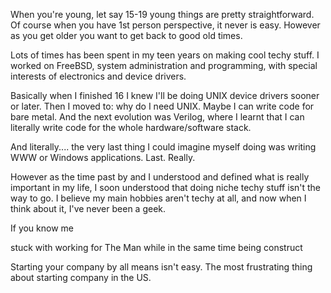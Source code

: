 When you're young, let say 15-19 young things are pretty straightforward. Of
course when you have 1st person perspective, it never is easy. However as
you get older you want to get back to good old times.

Lots of times has been spent in my teen years on making cool techy stuff. I
worked on FreeBSD, system administration and programming, with special
interests of electronics and device drivers.

Basically when I finished 16 I knew I'll be doing UNIX device drivers sooner
or later. Then I moved to: why do I need UNIX. Maybe I can write code for
bare metal. And the next evolution was Verilog, where I learnt that I can
literally write code for the whole hardware/software stack.

And literally.... the very last thing I could imagine myself doing was
writing WWW or Windows applications. Last. Really.

However as the time past by and I understood and defined what is really
important in my life, I soon understood that doing niche techy stuff isn't
the way to go. I believe my main hobbies aren't techy at all, and now when I
think about it, I've never been a geek.

If you know me


stuck with working for The Man while in the same time being
construct

Starting your company by all means isn't easy. The most frustrating thing
about starting company in the US.
